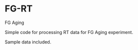 # FG-RT
FG Aging 


Simple code for processing RT data for FG Aging experiment.

Sample data included.
